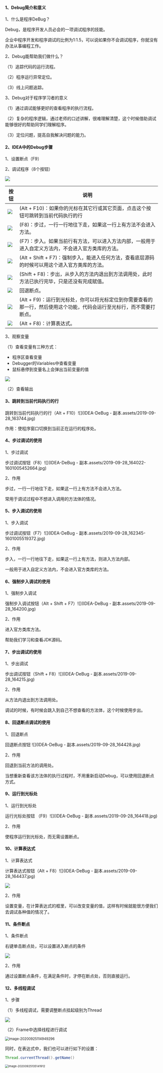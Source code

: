 #### 1、Debug简介和意义

1、什么是程序DeBug？

Debug，是程序开发人员必会的一项调试程序的技能。

企业中程序开发和程序调试的比例为1:1.5，可以说如果你不会调试程序，你就没有办法从事编程工作。

2、Debug能帮助我们做什么？

（1）追踪代码的运行流程。

（2）程序运行异常定位。

（3）线上问题追踪。

3、Debug对于程序学习者的意义

（1）通过调试能够更好的查看程序的执行流程。

（2）复杂的程序逻辑，通过老师的口述讲解，很难理解清楚，这个时候借助调试能够很好的帮助同学们理解程序。

（3）定位问题，提高自我解决问题的能力。


#### 2、IDEA中的Debug步骤

1、设置断点（F9）

2、调试程序（8个按钮）

![](https://gitee.com/whlgdxlkl/my-picture-bed/raw/master/uploadPicture/2019-09-28_162216.jpg)

| 按钮                                                         | 说明                                                         |
| ------------------------------------------------------------ | ------------------------------------------------------------ |
| ![](https://gitee.com/whlgdxlkl/my-picture-bed/raw/master/uploadPicture/2019-09-28_163744.jpg) | (Alt + F10)：如果你的光标在其它行或其它页面，点击这个按钮可跳转到当前代码执行的行 |
| ![](https://gitee.com/whlgdxlkl/my-picture-bed/raw/master/uploadPicture/2019-09-28_164022.jpg) | (F8)：步过，一行一行地往下走，如果这一行上有方法不会进入方法。 |
| ![](https://gitee.com/whlgdxlkl/my-picture-bed/raw/master/uploadPicture/2019-09-28_162345.jpg) | (F7)：步入。如果当前行有方法，可以进入方法内部，一般用于进入自定义方法内，不会进入官方类库的方法。 |
| ![](https://gitee.com/whlgdxlkl/my-picture-bed/raw/master/uploadPicture/2019-09-28_164200.jpg) | (Alt + Shift + F7)：强制步入，能进入任何方法，查看底层源码的时候可以用这个进入官方类库的方法。 |
| ![](https://gitee.com/whlgdxlkl/my-picture-bed/raw/master/uploadPicture/2019-09-28_164215.jpg) | (Shift + F8)：步出，从步入的方法内退出到方法调用处，此时方法已执行完毕，只是还没有完成赋值。 |
| ![](https://gitee.com/whlgdxlkl/my-picture-bed/raw/master/uploadPicture/2019-09-28_164428.jpg) | 回退断点。                                                   |
| ![](https://gitee.com/whlgdxlkl/my-picture-bed/raw/master/uploadPicture/2019-09-28_164418.jpg) | (Alt + F9)：运行到光标处，你可以将光标定位到你需要查看的那一行，然后使用这个功能，代码会运行至光标行，而不需要打断点。 |
| ![](https://gitee.com/whlgdxlkl/my-picture-bed/raw/master/uploadPicture/2019-09-28_164437.jpg) | (Alt + F8)：计算表达式。                                     |

3、观察变量

（1）查看变量有三种方式：
+ 程序区查看变量
+ Debugger的Variables中查看变量
+ 鼠标悬停到变量名上会弹出当前变量的值

![](images\2019-09-28_165050.jpg)

（2）查看输出

#### 3、跳转到当前代码执行的行

跳转到当前代码执行的行（Alt + F10）![](IDEA-DeBug - 副本.assets/2019-09-28_163744.jpg)

作用：使程序窗口切换到当前正在运行的程序处。

#### 4、步过调试的使用

1、步过调试

步过调试按钮（F8）![](IDEA-DeBug - 副本.assets/2019-09-28_164022-1601005452664.jpg)

2、作用

步过，一行一行地往下走，如果这一行上有方法不会进入方法。

常用于调试过程中不想进入调用的方法体的情况。

#### 5、步入调试的使用

1、步入调试

步过调试按钮（F7）![](IDEA-DeBug - 副本.assets/2019-09-28_162345-1601005519372.jpg)

2、作用

步入，一行一行地往下走，如果这一行上有方法，则进入方法内部。

一般用于进入自定义方法内，不会进入官方类库的方法。

#### 6、强制步入调试的使用

1、强制步入调试

强制步入调试按钮（Alt + Shift + F7）![](IDEA-DeBug - 副本.assets/2019-09-28_164200.jpg)

2、作用

进入官方类库方法。

帮助我们学习和查看JDK源码。

#### 7、步出调试的使用

1、步出调试

步出调试按钮（Shift + F8）![](IDEA-DeBug - 副本.assets/2019-09-28_164215.jpg)

2、作用

从方法内退出到方法调用处。

调试的时候，有时候会跳入到自己不想查看的方法体，这个时候使用步出。

#### 8、回退断点调试的使用

1、回退断点

回退断点按钮 ![](IDEA-DeBug - 副本.assets/2019-09-28_164428.jpg)

2、作用

回退到当前方法的调用处。

当想重新查看该方法体的执行过程时，不用重新启动Debug，可以使用回退断点方式。

#### 9、运行到光标处

1、运行到光标处

运行光标处按钮 （F9）![](IDEA-DeBug - 副本.assets/2019-09-28_164418.jpg)

2、作用

使程序运行到光标处，而无需设置断点。

#### 10、计算表达式

1、计算表达式

计算表达式按钮（Alt + F8）![](IDEA-DeBug - 副本.assets/2019-09-28_164437.jpg)

![](images\2019-10-03_182159.jpg)

2、作用

设置变量，在计算表达式的框里，可以改变变量的值，这样有时候就能很方便我们去调试各种值的情况了。 

#### 11、条件断点

1、条件断点

右键单击断点处，可以设置进入断点的条件

![](images\2019-10-03_182101.jpg)

2、作用

通过设置断点条件，在满足条件时，才停在断点处，否则直接运行。

#### 12、多线程调试

1、步骤

（1）多线程调试，需要调整断点挂起级别为Thread

![](images\2019-10-05_164127.jpg)

（2）Frame中选择线程进行调试

<img src="https://gitee.com/whlgdxlkl/my-picture-bed/raw/master/uploadPicture/image-20200925114949296.png" alt="image-20200925114949296" style="zoom:80%;" />

同时，在表达式中，我们也可以进行如下的设置：

```java
Thread.currentThread().getName()
```

<img src="https://gitee.com/whlgdxlkl/my-picture-bed/raw/master/uploadPicture/image-20200925135141912.png" alt="image-20200925135141912" style="zoom:67%;" />